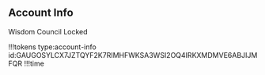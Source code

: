 ## Account Info

Wisdom Council Locked

!!!tokens type:account-info id:GAUGOSYLCX7JZTQYF2K7RIMHFWKSA3WSI2OQ4IRKXMDMVE6ABJIJMFQR
!!!time
